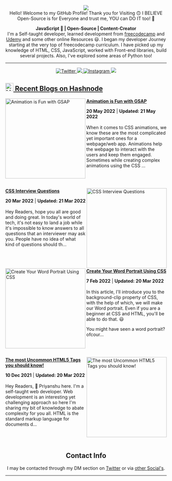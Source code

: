 <p align="center">
  <a href="https://twitter.com/Kumar_Sons_off" target="_blank">
   <img src="https://user-images.githubusercontent.com/88786642/206983358-bb79c849-4615-44f1-bbb1-92bffbc93233.png" alternate="Hero_Profile_Image"/><br />
  </a>
Hello! Welcome to my GitHub Profile! Thank you for Visiting 🙃  I BELIEVE Open-Source is for Everyone and trust me, YOU can DO IT too! 🚀 </p>

<p align="center"><b>JavaScript 💛 | Open-Source | Content-Creator</b>
<br />
  I'm a Self-taught developer, learned development from
  <a href="https://freecodecamp.org">freecodecamp</a> and
  <a href="https://www.udemy.com">Udemy</a> and some other online Resources 😃.
  I began my developer Journey starting at the very top of freecodecamp
  curriculum. I have picked up my knowledge of HTML, CSS, JavaScript, worked
  with Front-end libraries, build several projects. Also, I've explored some
  areas of Python too!
  <br />
  <hr />


<!-- Socials:start -->
<p align="center" id="Socials">
  <a href="https://twitter.com/intent/follow?screen_name=Kumar_Sons_off"
    target="_blank"
    rel="noopener noreferrer">
     <img alt="Twitter" src="https://img.shields.io/twitter/follow/Kumar_Sons_off?color=Red&label=Priyanshu%20Kumawat&logo=Twitter&logoColor=Blue&style=for-the-badge"  />
  </a>
  <a href="https://hashnode.com/@Kumarsonsoff3"
    target="_blank"
    rel="noopener noreferrer" >
    <img
      src="https://img.shields.io/badge/Priyanshu%20Kumawat-purple?logo=hashnode&logoColor=darkblue&color=white&style=for-the-badge" />
  </a>
  <a href="https://www.instagram.com/Priyanshu_kumawat_off/"
    target="_blank"
    rel="noopener noreferrer" >
    <img
      alt="Instagram"
      src="https://img.shields.io/badge/Priyanshu%20Kumawat-blue?logo=instagram&logocolor=Pink&color=white&style=for-the-badge" />
  </a>
  <a href="https://linkedin.com/in/kumarsonsoff"
    target="_blank"
    rel="noopener noreferrer">
      <img
      src="https://img.shields.io/badge/Priyanshu%20Kumawat-purple?logo=linkedin&logoColor=blue&color=grey&style=for-the-badge" />
  </a>
</p>
<!-- Socials:end  -->



<h2>
  <a href="https://kumarsonsoff.hashnode.dev//" target="_blank">
    <img width="25" alt="Hashnode-Blog" src="https://user-images.githubusercontent.com/88786642/206984104-529daf0c-d6a1-4df7-94e2-43d9338ee816.png"\>
    Recent Blogs on Hashnode
  </a>
</h2>

<!-- HASHNODE_BLOG:START -->
<p align="left">
<a href="https://kumarsonsoff.hashnode.dev//animation-is-fun-with-gsap" title="Animation is Fun with GSAP"><img src="https://cdn.hashnode.com/res/hashnode/image/upload/v1653021974606/pDGfJ1aHcj.gif" alt="Animation is Fun with GSAP" width="250px" align="left" /></a>
<a href="https://kumarsonsoff.hashnode.dev//animation-is-fun-with-gsap" title="Animation is Fun with GSAP"><strong>Animation is Fun with GSAP</strong></a>
<div><strong>20 May 2022</strong> | <strong>Updated: 21 May 2022</strong></div>
<br/> When it comes to CSS animations, we know these are the most complicated yet important ones for a webpage/web app. Animations help the webpage to interact with the users and keep them engaged. Sometimes while creating complex animations using the CSS ... </p> <br/> <br/>
<p align="left">
<a href="https://kumarsonsoff.hashnode.dev//css-interview-questions" title="CSS Interview Questions"><img src="https://cdn.hashnode.com/res/hashnode/image/upload/v1647785529564/2uwq_rk2P.png" alt="CSS Interview Questions" width="250px" align="right" /></a>
<a href="https://kumarsonsoff.hashnode.dev//css-interview-questions" title="CSS Interview Questions"><strong>CSS Interview Questions</strong></a>
<div><strong>20 Mar 2022</strong> | <strong>Updated: 21 Mar 2022</strong></div>
<br/> Hey Readers, hope you all are good and doing great. In today's world of tech, it's not easy to land a job while it's impossible to know answers to all questions that an interviewer may ask you. 
People have no idea of what kind of questions should th... </p> <br/> <br/>
<p align="left">
<a href="https://kumarsonsoff.hashnode.dev//word-portrait-using-css" title="Create Your Word Portrait Using CSS"><img src="https://cdn.hashnode.com/res/hashnode/image/upload/v1647691454099/Rx43D2x3d.png" alt="Create Your Word Portrait Using CSS" width="250px" align="left" /></a>
<a href="https://kumarsonsoff.hashnode.dev//word-portrait-using-css" title="Create Your Word Portrait Using CSS"><strong>Create Your Word Portrait Using CSS</strong></a>
<div><strong>7 Feb 2022</strong> | <strong>Updated: 20 Mar 2022</strong></div>
<br/> In this article, I'll introduce you to the background-clip property of CSS, with the help of which, we will make our Word portrait. Even if you are a beginner at CSS and HTML, you'll be able to do that. 😃

You might have seen a word portrait? ofcour... </p> <br/> <br/>
<p align="left">
<a href="https://kumarsonsoff.hashnode.dev//the-most-uncommon-html5-tags" title="The most Uncommon HTML5 Tags you should know!"><img src="https://cdn.hashnode.com/res/hashnode/image/unsplash/Z2c6ounF-iE/upload/v1647610379868/rnLkTmisT.jpeg" alt="The most Uncommon HTML5 Tags you should know!" width="250px" align="right" /></a>
<a href="https://kumarsonsoff.hashnode.dev//the-most-uncommon-html5-tags" title="The most Uncommon HTML5 Tags you should know!"><strong>The most Uncommon HTML5 Tags you should know!</strong></a>
<div><strong>10 Dec 2021</strong> | <strong>Updated: 20 Mar 2022</strong></div>
<br/> Hey Readers, 👋
Priyanshu here. I'm a self-taught web developer.
Web development is an interesting yet challenging approach so here I'm sharing my bit of knowledge to abate complexity for you all.
 HTML is the standard markup language for documents d... </p> <br/> <br/>
<!-- HASHNODE_BLOG:END -->


<h2 align="center">Contact Info</h2>
<p align="center">
  I may be contacted through my DM section on  <a
    href="https://twitter.com/messages/compose?recipient_id=1423520982392705037&text=YOUR_TEXT_HERE"
    target="_blank"
    rel="noopener noreferrer"
    >Twitter</a> or via  <a href="#Socials" target="_blank" rel="noopener noreferrer">other Social's</a>.
</p>

<hr/>

<!--
<table>
  <tr>
    <th>Thoughts I belive in</th>
    <th>Why</th>
  </tr>
  <tr>
    <td>Open-Source is for Everyone</td>
    <td>Because it is! 😄 No matters how much you know how to code. It's all about collaborative learning, you need not to be an expert to contribute to open-source! Just go ahead! 🧐</td>
  </tr>
  <tr>
    <td>Focus on Quality instead of Quantity</td>
    <td>Improve your quality and effectiveness of learning instead of the quantity, because no one cares how many tutorials you've gone through. 🤦‍♂️ They care about the skills you gain from those, they pay for your skills, not for number! ✨</td>
  </tr>
  <tr>
    <td>Stop doubting yourself</td>
    <td>Stop doubting yourself, you've the potential to achieve what you can think of! Things will not come to you, <b>Go ahead, actually put in the afforts</b>, and gain what you wanted to! And believe me shortcuts are often dangerous!💀 </td>
  </tr>
  <tr>
    <td>Nothing like failure ever Exist</td>
    <td>I believe this & you should too, because it's all about learning what not to do to achieve something. You're just getting better with failures, which is the only important thing! 🎯</td>
  </tr>
  <tr>
    <td colspan="2" align="center">Stop looking for the Shortcuts, Actually put in the Efforts! Remember you absolutely got this! 💪</td>
  </tr>
</table>
-->
